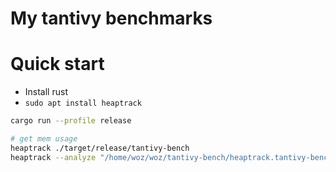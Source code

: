 # My tantivy benchmarks

# Quick start
- Install rust
- `sudo apt install heaptrack`

```sh
cargo run --profile release

# get mem usage
heaptrack ./target/release/tantivy-bench
heaptrack --analyze "/home/woz/woz/tantivy-bench/heaptrack.tantivy-bench.45181.zst"
```